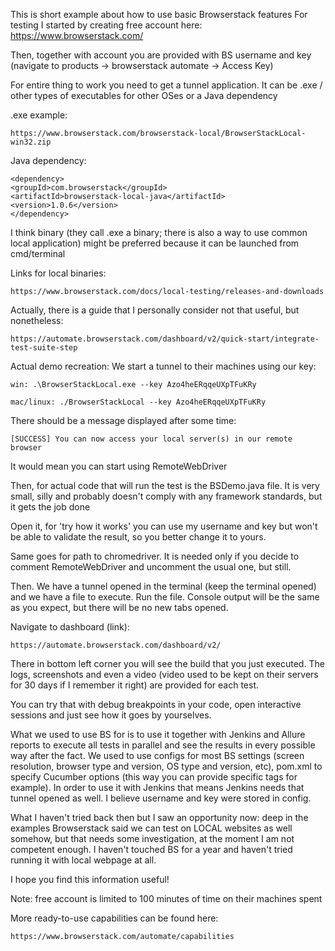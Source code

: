 This is short example about how to use basic Browserstack features
For testing I started by creating free account here: https://www.browserstack.com/

Then, together with account you are provided with BS username and key (navigate to products -> browserstack automate -> Access Key)

For entire thing to work you need to get a tunnel application.
It can be .exe / other types of executables for other OSes or a Java dependency

.exe example: 

    https://www.browserstack.com/browserstack-local/BrowserStackLocal-win32.zip

Java dependency:

    <dependency>
    <groupId>com.browserstack</groupId>
    <artifactId>browserstack-local-java</artifactId>
    <version>1.0.6</version>
    </dependency>

I think binary (they call .exe a binary; there is also a way to use common local application) 
might be preferred because it can be launched from cmd/terminal

Links for local binaries:

    https://www.browserstack.com/docs/local-testing/releases-and-downloads

Actually, there is a guide that I personally consider not that useful, but nonetheless:

    https://automate.browserstack.com/dashboard/v2/quick-start/integrate-test-suite-step

Actual demo recreation:
We start a tunnel to their machines using our key:

    win: .\BrowserStackLocal.exe --key Azo4heERqqeUXpTFuKRy

    mac/linux: ./BrowserStackLocal --key Azo4heERqqeUXpTFuKRy

There should be a message displayed after some time:

    [SUCCESS] You can now access your local server(s) in our remote browser

It would mean you can start using RemoteWebDriver

Then, for actual code that will run the test is the BSDemo.java file. It is very small,
silly and probably doesn't comply with any framework standards, but it gets the job done

Open it, for 'try how it works' you can use my username and key but won't be able to validate the result,
so you better change it to yours.

Same goes for path to chromedriver. It is needed only if you decide to comment RemoteWebDriver and uncomment the
usual one, but still.

Then. We have a tunnel opened in the terminal (keep the terminal opened) and we have a file to execute. Run the file.
Console output will be the same as you expect, but there will be no new tabs opened.

Navigate to dashboard (link):

    https://automate.browserstack.com/dashboard/v2/

There in bottom left corner you will see the build that you just executed. The logs, screenshots and even a video 
(video used to be kept on their servers for 30 days if I remember it right) are provided for each test.

You can try that with debug breakpoints in your code, open interactive sessions and just see how it goes by yourselves.

What we used to use BS for is to use it together with Jenkins and Allure reports to execute all tests in parallel and see the 
results in every possible way after the fact. We used to use configs for most BS settings (screen resolution, browser type and version,
OS type and version, etc),
pom.xml to specify Cucumber options (this way you can provide specific tags for example).
In order to use it with Jenkins that means Jenkins needs that tunnel opened as well. I believe username and key were stored in config.

What I haven't tried back then but I saw an opportunity now: deep in the examples Browserstack said we can test on LOCAL websites as well somehow,
but that needs some investigation, at the moment I am not competent enough. I haven't touched BS for a year and haven't tried running it with local
webpage at all.

I hope you find this information useful! 

Note: free account is limited to 100 minutes of time on their machines spent

More ready-to-use capabilities can be found here:

    https://www.browserstack.com/automate/capabilities

